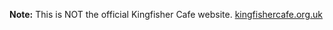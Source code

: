 **Note:** This is NOT the official Kingfisher Cafe website. 
[kingfishercafe.org.uk](https://kingfishercafe.org.uk/)
